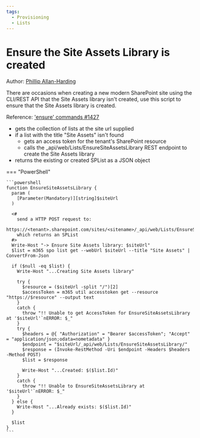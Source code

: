 ```yaml
---
tags:
  - Provisioning
  - Lists
---
```


# Ensure the Site Assets Library is created

Author: [Phillip Allan-Harding](https://github.com/phillipharding/)

There are occasions when creating a new modern SharePoint site using the CLI/REST API that the Site Assets library isn't created, use this script to ensure that the Site Assets library is created.

Reference: ['ensure' commands #1427](https://github.com/pnp/cli-microsoft365/discussions/1427)

- gets the collection of lists at the site url supplied
- if a list with the title "Site Assets" isn't found
  - gets an access token for the tenant's SharePoint resource
  - calls the _api/web/Lists/EnsureSiteAssetsLibrary REST endpoint to create the Site Assets library
- returns the existing or created SPList as a JSON object

=== "PowerShell"

    ```powershell
    function EnsureSiteAssetsLibrary {
      param (
        [Parameter(Mandatory)][string]$siteUrl
      )

      <#
        send a HTTP POST request to:
        https://<tenant>.sharepoint.com/sites/<sitename>/_api/web/Lists/EnsureSiteAssetsLibrary/
        which returns an SPList
      #>
      Write-Host "-> Ensure Site Assets library: $siteUrl"
      $list = m365 spo list get --webUrl $siteUrl --title "Site Assets" | ConvertFrom-Json
      
      if ($null -eq $list) {
        Write-Host "...Creating Site Assets library"

        try {
          $resource = ($siteUrl -split "/")[2]
          $accessToken = m365 util accesstoken get --resource "https://$resource" --output text
        }
        catch {
          throw "!! Unable to get AccessToken for EnsureSiteAssetsLibrary at '$siteUrl'`nERROR: $_"
        }
        try {
          $headers = @{ "Authorization" = "Bearer $accessToken"; "Accept" = "application/json;odata=nometadata" }
          $endpoint = "$siteUrl/_api/web/Lists/EnsureSiteAssetsLibrary/"
          $response = (Invoke-RestMethod -Uri $endpoint -Headers $headers -Method POST)
          $list = $response

          Write-Host "...Created: $($list.Id)"
        }
        catch {
          throw "!! Unable to EnsureSiteAssetsLibrary at '$siteUrl'`nERROR: $_"
        }
      } else {
        Write-Host "...Already exists: $($list.Id)"
      }

      $list
    }
    ```
